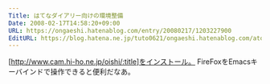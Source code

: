 ```yaml
---
Title: はてなダイアリー向けの環境整備
Date: 2008-02-17T14:58:20+09:00
URL: https://ongaeshi.hatenablog.com/entry/20080217/1203227900
EditURL: https://blog.hatena.ne.jp/tuto0621/ongaeshi.hatenablog.com/atom/entry/6435922169449193177
---
```


[http://www.cam.hi-ho.ne.jp/oishi/:title]をインストール。
FireFoxをEmacsキーバインドで操作できると便利だなあ。
